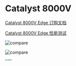 

# Catalyst 8000V

[Catalyst 8000V Edge 订购文档](https://www.cisco.com/c/en/us/products/collateral/routers/catalyst-8000v-edge-software/nb-06-cat8000v-edge-sw-og-cte-en.html)

[Catalyst 8000V Edge 性能测试](https://www.cisco.com/c/dam/en/us/products/collateral/routers/catalyst-8000v-edge-software/cat-8000v-edge-sw-miercom-report.pdf)







![compare](https://raw.githubusercontent.com/wang-xiaokai/images/main/202209281355143.jpg)





![compare](https://cdn.jsdelivr.net/gh/wang-xiaokai/images/202209281403163.jpg)







<img src="https://cdn.jsdelivr.net/gh/wang-xiaokai/images/202209281404801.jpg" alt="compare" style="zoom:30%;" />
